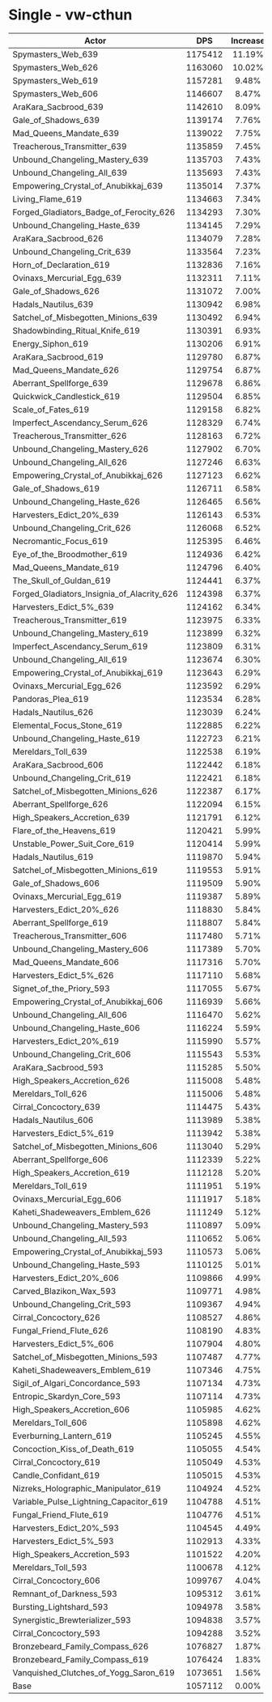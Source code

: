 # Single - vw-cthun
| Actor | DPS | Increase |
|---|:---:|:---:|
|Spymasters_Web_639|1175412|11.19%|
|Spymasters_Web_626|1163060|10.02%|
|Spymasters_Web_619|1157281|9.48%|
|Spymasters_Web_606|1146607|8.47%|
|AraKara_Sacbrood_639|1142610|8.09%|
|Gale_of_Shadows_639|1139174|7.76%|
|Mad_Queens_Mandate_639|1139022|7.75%|
|Treacherous_Transmitter_639|1135859|7.45%|
|Unbound_Changeling_Mastery_639|1135703|7.43%|
|Unbound_Changeling_All_639|1135693|7.43%|
|Empowering_Crystal_of_Anubikkaj_639|1135014|7.37%|
|Living_Flame_619|1134663|7.34%|
|Forged_Gladiators_Badge_of_Ferocity_626|1134293|7.30%|
|Unbound_Changeling_Haste_639|1134145|7.29%|
|AraKara_Sacbrood_626|1134079|7.28%|
|Unbound_Changeling_Crit_639|1133564|7.23%|
|Horn_of_Declaration_619|1132836|7.16%|
|Ovinaxs_Mercurial_Egg_639|1132311|7.11%|
|Gale_of_Shadows_626|1131072|7.00%|
|Hadals_Nautilus_639|1130942|6.98%|
|Satchel_of_Misbegotten_Minions_639|1130492|6.94%|
|Shadowbinding_Ritual_Knife_619|1130391|6.93%|
|Energy_Siphon_619|1130206|6.91%|
|AraKara_Sacbrood_619|1129780|6.87%|
|Mad_Queens_Mandate_626|1129754|6.87%|
|Aberrant_Spellforge_639|1129678|6.86%|
|Quickwick_Candlestick_619|1129504|6.85%|
|Scale_of_Fates_619|1129158|6.82%|
|Imperfect_Ascendancy_Serum_626|1128329|6.74%|
|Treacherous_Transmitter_626|1128163|6.72%|
|Unbound_Changeling_Mastery_626|1127902|6.70%|
|Unbound_Changeling_All_626|1127246|6.63%|
|Empowering_Crystal_of_Anubikkaj_626|1127123|6.62%|
|Gale_of_Shadows_619|1126711|6.58%|
|Unbound_Changeling_Haste_626|1126465|6.56%|
|Harvesters_Edict_20%_639|1126143|6.53%|
|Unbound_Changeling_Crit_626|1126068|6.52%|
|Necromantic_Focus_619|1125395|6.46%|
|Eye_of_the_Broodmother_619|1124936|6.42%|
|Mad_Queens_Mandate_619|1124796|6.40%|
|The_Skull_of_Guldan_619|1124441|6.37%|
|Forged_Gladiators_Insignia_of_Alacrity_626|1124398|6.37%|
|Harvesters_Edict_5%_639|1124162|6.34%|
|Treacherous_Transmitter_619|1123975|6.33%|
|Unbound_Changeling_Mastery_619|1123899|6.32%|
|Imperfect_Ascendancy_Serum_619|1123809|6.31%|
|Unbound_Changeling_All_619|1123674|6.30%|
|Empowering_Crystal_of_Anubikkaj_619|1123643|6.29%|
|Ovinaxs_Mercurial_Egg_626|1123592|6.29%|
|Pandoras_Plea_619|1123534|6.28%|
|Hadals_Nautilus_626|1123039|6.24%|
|Elemental_Focus_Stone_619|1122885|6.22%|
|Unbound_Changeling_Haste_619|1122723|6.21%|
|Mereldars_Toll_639|1122538|6.19%|
|AraKara_Sacbrood_606|1122442|6.18%|
|Unbound_Changeling_Crit_619|1122421|6.18%|
|Satchel_of_Misbegotten_Minions_626|1122387|6.17%|
|Aberrant_Spellforge_626|1122094|6.15%|
|High_Speakers_Accretion_639|1121791|6.12%|
|Flare_of_the_Heavens_619|1120421|5.99%|
|Unstable_Power_Suit_Core_619|1120414|5.99%|
|Hadals_Nautilus_619|1119870|5.94%|
|Satchel_of_Misbegotten_Minions_619|1119553|5.91%|
|Gale_of_Shadows_606|1119509|5.90%|
|Ovinaxs_Mercurial_Egg_619|1119387|5.89%|
|Harvesters_Edict_20%_626|1118830|5.84%|
|Aberrant_Spellforge_619|1118807|5.84%|
|Treacherous_Transmitter_606|1117480|5.71%|
|Unbound_Changeling_Mastery_606|1117389|5.70%|
|Mad_Queens_Mandate_606|1117316|5.70%|
|Harvesters_Edict_5%_626|1117110|5.68%|
|Signet_of_the_Priory_593|1117055|5.67%|
|Empowering_Crystal_of_Anubikkaj_606|1116939|5.66%|
|Unbound_Changeling_All_606|1116470|5.62%|
|Unbound_Changeling_Haste_606|1116224|5.59%|
|Harvesters_Edict_20%_619|1115990|5.57%|
|Unbound_Changeling_Crit_606|1115543|5.53%|
|AraKara_Sacbrood_593|1115285|5.50%|
|High_Speakers_Accretion_626|1115008|5.48%|
|Mereldars_Toll_626|1115006|5.48%|
|Cirral_Concoctory_639|1114475|5.43%|
|Hadals_Nautilus_606|1113989|5.38%|
|Harvesters_Edict_5%_619|1113942|5.38%|
|Satchel_of_Misbegotten_Minions_606|1113040|5.29%|
|Aberrant_Spellforge_606|1112339|5.22%|
|High_Speakers_Accretion_619|1112128|5.20%|
|Mereldars_Toll_619|1111951|5.19%|
|Ovinaxs_Mercurial_Egg_606|1111917|5.18%|
|Kaheti_Shadeweavers_Emblem_626|1111249|5.12%|
|Unbound_Changeling_Mastery_593|1110897|5.09%|
|Unbound_Changeling_All_593|1110652|5.06%|
|Empowering_Crystal_of_Anubikkaj_593|1110573|5.06%|
|Unbound_Changeling_Haste_593|1110125|5.01%|
|Harvesters_Edict_20%_606|1109866|4.99%|
|Carved_Blazikon_Wax_593|1109771|4.98%|
|Unbound_Changeling_Crit_593|1109367|4.94%|
|Cirral_Concoctory_626|1108527|4.86%|
|Fungal_Friend_Flute_626|1108190|4.83%|
|Harvesters_Edict_5%_606|1107904|4.80%|
|Satchel_of_Misbegotten_Minions_593|1107487|4.77%|
|Kaheti_Shadeweavers_Emblem_619|1107346|4.75%|
|Sigil_of_Algari_Concordance_593|1107134|4.73%|
|Entropic_Skardyn_Core_593|1107114|4.73%|
|High_Speakers_Accretion_606|1105985|4.62%|
|Mereldars_Toll_606|1105898|4.62%|
|Everburning_Lantern_619|1105245|4.55%|
|Concoction_Kiss_of_Death_619|1105055|4.54%|
|Cirral_Concoctory_619|1105049|4.53%|
|Candle_Confidant_619|1105015|4.53%|
|Nizreks_Holographic_Manipulator_619|1104924|4.52%|
|Variable_Pulse_Lightning_Capacitor_619|1104788|4.51%|
|Fungal_Friend_Flute_619|1104776|4.51%|
|Harvesters_Edict_20%_593|1104545|4.49%|
|Harvesters_Edict_5%_593|1102913|4.33%|
|High_Speakers_Accretion_593|1101522|4.20%|
|Mereldars_Toll_593|1100678|4.12%|
|Cirral_Concoctory_606|1099767|4.04%|
|Remnant_of_Darkness_593|1095312|3.61%|
|Bursting_Lightshard_593|1094978|3.58%|
|Synergistic_Brewterializer_593|1094838|3.57%|
|Cirral_Concoctory_593|1094288|3.52%|
|Bronzebeard_Family_Compass_626|1076827|1.87%|
|Bronzebeard_Family_Compass_619|1076424|1.83%|
|Vanquished_Clutches_of_Yogg_Saron_619|1073651|1.56%|
|Base|1057112|0.00%|

